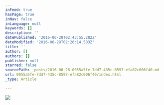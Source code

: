 ```yaml
---
inFeed: true
hasPage: true
inNav: false
inLanguage: null
keywords: []
description: ''
datePublished: '2016-06-28T02:43:55.282Z'
dateModified: '2016-06-28T02:26:14.583Z'
title: ''
author: []
authors: []
publisher: null
starred: false
sourcePath: _posts/2016-06-28-0055a5fe-7dd7-435c-8597-efa82c006f40.md
url: 0055a5fe-7dd7-435c-8597-efa82c006f40/index.html
_type: Article

---
```

![](https://the-grid-user-content.s3-us-west-2.amazonaws.com/8521742d-c7cf-4292-b34c-b881700319e0.jpg)